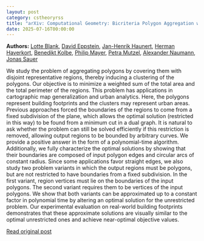 ```yaml
---
layout: post
category: cstheoryrss
title: "arXiv: Computational Geometry: Bicriteria Polygon Aggregation with Arbitrary Shapes"
date: 2025-07-16T00:00:00
---
```


**Authors:** [Lotte Blank](https://dblp.uni-trier.de/search?q=Lotte+Blank), [David Eppstein](https://dblp.uni-trier.de/search?q=David+Eppstein), [Jan-Henrik Haunert](https://dblp.uni-trier.de/search?q=Jan-Henrik+Haunert), [Herman Haverkort](https://dblp.uni-trier.de/search?q=Herman+Haverkort), [Benedikt Kolbe](https://dblp.uni-trier.de/search?q=Benedikt+Kolbe), [Philip Mayer](https://dblp.uni-trier.de/search?q=Philip+Mayer), [Petra Mutzel](https://dblp.uni-trier.de/search?q=Petra+Mutzel), [Alexander Naumann](https://dblp.uni-trier.de/search?q=Alexander+Naumann), [Jonas Sauer](https://dblp.uni-trier.de/search?q=Jonas+Sauer)

We study the problem of aggregating polygons by covering them with disjoint
representative regions, thereby inducing a clustering of the polygons. Our
objective is to minimize a weighted sum of the total area and the total
perimeter of the regions. This problem has applications in cartographic map
generalization and urban analytics. Here, the polygons represent building
footprints and the clusters may represent urban areas. Previous approaches
forced the boundaries of the regions to come from a fixed subdivision of the
plane, which allows the optimal solution (restricted in this way) to be found
from a minimum cut in a dual graph. It is natural to ask whether the problem
can still be solved efficiently if this restriction is removed, allowing output
regions to be bounded by arbitrary curves. We provide a positive answer in the
form of a polynomial-time algorithm. Additionally, we fully characterize the
optimal solutions by showing that their boundaries are composed of input
polygon edges and circular arcs of constant radius. Since some applications
favor straight edges, we also study two problem variants in which the output
regions must be polygons, but are not restricted to have boundaries from a
fixed subdivision. In the first variant, region vertices must lie on the
boundaries of the input polygons. The second variant requires them to be
vertices of the input polygons. We show that both variants can be approximated
up to a constant factor in polynomial time by altering an optimal solution for
the unrestricted problem. Our experimental evaluation on real-world building
footprints demonstrates that these approximate solutions are visually similar
to the optimal unrestricted ones and achieve near-optimal objective values.

[Read original post](http://arxiv.org/abs/2507.11212v1)
